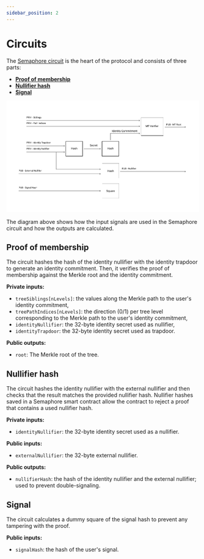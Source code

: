 ```yaml
---
sidebar_position: 2
---
```


# Circuits

The [Semaphore circuit](https://github.com/semaphore-protocol/semaphore/tree/v3.15.2/packages/circuits) is the heart of the protocol and consists of three parts:

-   [**Proof of membership**](/V3/technical-reference/circuits#proof-of-membership)
-   [**Nullifier hash**](/V3/technical-reference/circuits#nullifier-hash)
-   [**Signal**](/V3/technical-reference/circuits#signal)

![Semaphore circuit](https://github.com/semaphore-protocol/semaphore/raw/v3.15.2/packages/circuits/scheme.png)

The diagram above shows how the input signals are used in the Semaphore circuit and how the outputs are calculated.

## Proof of membership

The circuit hashes the hash of the identity nullifier with the identity trapdoor to generate an identity commitment. Then, it verifies the proof of membership against the Merkle root and the identity commitment.

**Private inputs:**

-   `treeSiblings[nLevels]`: the values along the Merkle path to the user's identity commitment,
-   `treePathIndices[nLevels]`: the direction (0/1) per tree level corresponding to the Merkle path to the user's identity commitment,
-   `identityNullifier`: the 32-byte identity secret used as nullifier,
-   `identityTrapdoor`: the 32-byte identity secret used as trapdoor.

**Public outputs:**

-   `root`: The Merkle root of the tree.

## Nullifier hash

The circuit hashes the identity nullifier with the external nullifier and then checks that the result matches the provided nullifier hash.
Nullifier hashes saved in a Semaphore smart contract allow the contract to reject a proof that contains a used nullifier hash.

**Private inputs:**

-   `identityNullifier`: the 32-byte identity secret used as a nullifier.

**Public inputs:**

-   `externalNullifier`: the 32-byte external nullifier.

**Public outputs:**

-   `nullifierHash`: the hash of the identity nullifier and the external nullifier; used to prevent double-signaling.

## Signal

The circuit calculates a dummy square of the signal hash to prevent any tampering with the proof.

**Public inputs:**

-   `signalHash`: the hash of the user's signal.

